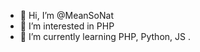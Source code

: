 - 👋 Hi, I’m @MeanSoNat
- 👀 I’m interested in PHP
- 🌱 I’m currently learning PHP, Python, JS .

<!---
MeanSoNat/MeanSoNat is a ✨ special ✨ repository because its `README.md` (this file) appears on your GitHub profile.
You can click the Preview link to take a look at your changes.
--->
